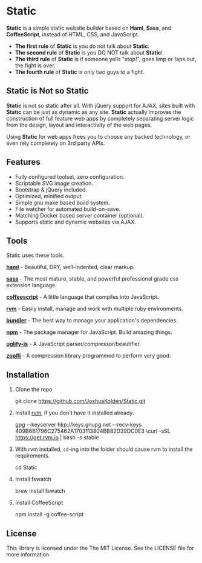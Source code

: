 # Static 
**Static** is a simple static website builder based on **Haml**, **Sass**, and
**CoffeeScript**, instead of HTML, CSS, and JavaScript.

- **The first rule** of **Static** is you do not talk about **Static**.
- **The second rule** of **Static** is you DO NOT talk about **Static**!
- **The third rule** of **Static** is if someone yells "stop!", goes limp or taps out, the fight is over.
- **The fourth rule** of **Static** is only two guys to a fight.

## Static is Not so Static
**Static** is not so static after all.  With jQuery support for AJAX, sites
built with **Static** can be just as dynamic as any site.  **Static** actually
improves the construction of full feature web apps by completely separating
server logic from the design, layout and interactivity of the web pages.  

Using **Static** for web apps frees you to choose any backed technology, or even
rely completely on 3rd party APIs.  

## Features

* Fully configured toolset, zero configuration.
* Scriptable SVG image creation.
* Bootstrap & jQuery included.
* Optimized, minified output.
* Simple gnu make based build system.
* File watcher for automated build-on-save.
* Matching Docker based server container (optional).
* Supports static and dynamic websites via AJAX.

## Tools
Static uses these tools.

**[haml][1]** - Beautiful, DRY, well-indented, clear markup.

**[sass][2]** - The most mature, stable, and powerful professional grade css extension language.

**[coffeescript][3]** - A little language that compiles into JavaScript.

**[rvm][4]** - Easily install, manage and work with multiple ruby environments.

**[bundler][5]** - The best way to manage your application's dependencies.

**[npm][6]** - The package manager for JavaScript. Build amazing things.   

**[uglify-js][7]** - A JavaScript parser/compressor/beautifier.

**[zopfli][8]** - A compression library programmed to perform very good.


[1]: http://haml.info
[2]: http://sass-lang.com
[3]: http://coffeescript.org
[4]: https://rvm.io
[5]: http://bundler.io
[6]: https://www.npmjs.com
[7]: https://github.com/mishoo/UglifyJS
[8]: https://github.com/google/zopfli

## Installation

1. Clone the repo

    git clone https://github.com/JoshuaKolden/Static.git

2. Install [rvm](https://rvm.io), if you don't have it installed already.

    gpg --keyserver hkp://keys.gnupg.net --recv-keys 409B6B1796C275462A1703113804BB82D39DC0E3
    \curl -sSL https://get.rvm.io | bash -s stable

3. With rvm installed, `cd`-ing into the folder should cause rvm to install the requirements.

    cd Static

4. Install fswatch

    brew install fswatch

5. Install CoffeeScript

    npm install -g coffee-script



## License 

This library is licensed under the The MIT License. See the LICENSE file for more information.

